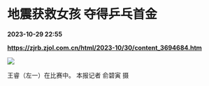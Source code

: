 # 地震获救女孩 夺得乒乓首金

**2023-10-29 22:55**

**https://zjrb.zjol.com.cn/html/2023-10/30/content_3694684.htm**

![](https://zjrb.zjol.com.cn/images/2023-10/30/zjrb2023103000004v01b006.jpg)

王睿（左一）在比赛中。 本报记者 俞碧寅 摄